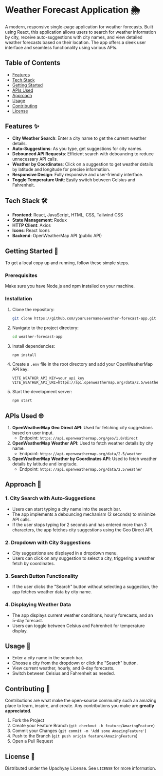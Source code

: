 # Weather Forecast Application 🌦️

A modern, responsive single-page application for weather forecasts. Built using React, this application allows users to search for weather information by city, receive auto-suggestions with city names, and view detailed weather forecasts based on their location. The app offers a sleek user interface and seamless functionality using various APIs.

## Table of Contents
- [Features](#features)
- [Tech Stack](#tech-stack)
- [Getting Started](#getting-started)
- [APIs Used](#apis-used)
- [Approach](#approach)
- [Usage](#usage)
- [Contributing](#contributing)
- [License](#license)

## Features ✨
- **City Weather Search**: Enter a city name to get the current weather details.
- **Auto-Suggestions**: As you type, get suggestions for city names.
- **Debounced API Requests**: Efficient search with debouncing to reduce unnecessary API calls.
- **Weather by Coordinates**: Click on a suggestion to get weather details by latitude and longitude for precise information.
- **Responsive Design**: Fully responsive and user-friendly interface.
- **Toggle Temperature Unit**: Easily switch between Celsius and Fahrenheit.

## Tech Stack 🛠️
- **Frontend**: React, JavaScript, HTML, CSS, Tailwind CSS
- **State Management**: Redux
- **HTTP Client**: Axios
- **Icons**: React Icons
- **Backend**: OpenWeatherMap API (public API)

## Getting Started 🚀

To get a local copy up and running, follow these simple steps.

### Prerequisites

Make sure you have Node.js and npm installed on your machine.

### Installation

1. Clone the repository:
    ```bash
    git clone https://github.com/yourusername/weather-forecast-app.git
    ```
   
2. Navigate to the project directory:
    ```bash
    cd weather-forecast-app
    ```

3. Install dependencies:
    ```bash
    npm install
    ```

4. Create a `.env` file in the root directory and add your OpenWeatherMap API key:
    ```plaintext
    VITE_WEATHER_API_KEY=your_api_key
    VITE_WEATHER_API_URI=https://api.openweathermap.org/data/2.5/weather
    ```

5. Start the development server:
    ```bash
    npm start
    ```

## APIs Used 🌐

1. **OpenWeatherMap Geo Direct API**: Used for fetching city suggestions based on user input.
   - Endpoint: `https://api.openweathermap.org/geo/1.0/direct`
2. **OpenWeatherMap Weather API**: Used to fetch weather details by city name.
   - Endpoint: `https://api.openweathermap.org/data/2.5/weather`
3. **OpenWeatherMap Weather by Coordinates API**: Used to fetch weather details by latitude and longitude.
   - Endpoint: `https://api.openweathermap.org/data/2.5/weather`

## Approach 🧠

### 1. **City Search with Auto-Suggestions**
- Users can start typing a city name into the search bar.
- The app implements a debouncing mechanism (2 seconds) to minimize API calls.
- If the user stops typing for 2 seconds and has entered more than 3 characters, the app fetches city suggestions using the Geo Direct API.

### 2. **Dropdown with City Suggestions**
- City suggestions are displayed in a dropdown menu.
- Users can click on any suggestion to select a city, triggering a weather fetch by coordinates.

### 3. **Search Button Functionality**
- If the user clicks the "Search" button without selecting a suggestion, the app fetches weather data by city name.

### 4. **Displaying Weather Data**
- The app displays current weather conditions, hourly forecasts, and an 5-day forecast.
- Users can toggle between Celsius and Fahrenheit for temperature display.

## Usage 📖

- Enter a city name in the search bar.
- Choose a city from the dropdown or click the "Search" button.
- View current weather, hourly, and 8-day forecasts.
- Switch between Celsius and Fahrenheit as needed.

## Contributing 🤝

Contributions are what make the open-source community such an amazing place to learn, inspire, and create. Any contributions you make are **greatly appreciated**.

1. Fork the Project
2. Create your Feature Branch (`git checkout -b feature/AmazingFeature`)
3. Commit your Changes (`git commit -m 'Add some AmazingFeature'`)
4. Push to the Branch (`git push origin feature/AmazingFeature`)
5. Open a Pull Request

## License 📄

Distributed under the Upadhyay License. See `LICENSE` for more information.
